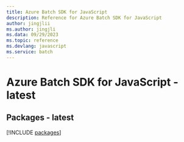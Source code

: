 ```yaml
---
title: Azure Batch SDK for JavaScript
description: Reference for Azure Batch SDK for JavaScript
author: jingjlii
ms.author: jingjli
ms.data: 09/29/2023
ms.topic: reference
ms.devlang: javascript
ms.service: batch
---
```

# Azure Batch SDK for JavaScript - latest
## Packages - latest
[!INCLUDE [packages](batch-index.md)]